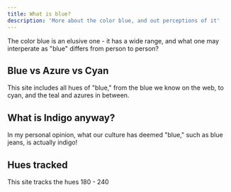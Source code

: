 ```yaml
---
title: What is blue?
description: 'More about the color blue, and out perceptions of it'
---
```


The color blue is an elusive one - it has a wide range, and what one may interperate as "blue" differs from person to person?

## Blue vs Azure vs Cyan

This site includes all hues of "blue," from the blue we know on the web, to cyan, and the teal and azures in between.

## What is Indigo anyway?

In my personal opinion, what our culture has deemed "blue," such as blue jeans, is actually indigo!

## Hues tracked

This site tracks the hues 180 - 240